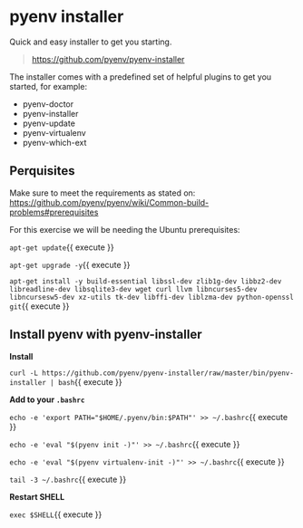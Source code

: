 # pyenv installer

Quick and easy installer to get you starting.

> https://github.com/pyenv/pyenv-installer

The installer comes with a predefined set of helpful plugins to get you started, for example:

- pyenv-doctor
- pyenv-installer
- pyenv-update
- pyenv-virtualenv
- pyenv-which-ext

## Perquisites

Make sure to meet the requirements as stated on: https://github.com/pyenv/pyenv/wiki/Common-build-problems#prerequisites

For this exercise we will be needing the Ubuntu prerequisites:

`apt-get update`{{ execute }}

`apt-get upgrade -y`{{ execute }}

`apt-get install -y build-essential libssl-dev zlib1g-dev libbz2-dev libreadline-dev libsqlite3-dev wget curl llvm libncurses5-dev libncursesw5-dev xz-utils tk-dev libffi-dev liblzma-dev python-openssl git`{{ execute }}

## Install pyenv with pyenv-installer

**Install**

`curl -L https://github.com/pyenv/pyenv-installer/raw/master/bin/pyenv-installer | bash`{{ execute }}

**Add to your `.bashrc`**

`echo -e 'export PATH="$HOME/.pyenv/bin:$PATH"' >> ~/.bashrc`{{ execute }}

`echo -e 'eval "$(pyenv init -)"' >> ~/.bashrc`{{ execute }}

`echo -e 'eval "$(pyenv virtualenv-init -)"' >> ~/.bashrc`{{ execute }}

`tail -3 ~/.bashrc`{{ execute }}

**Restart SHELL**

`exec $SHELL`{{ execute }}

